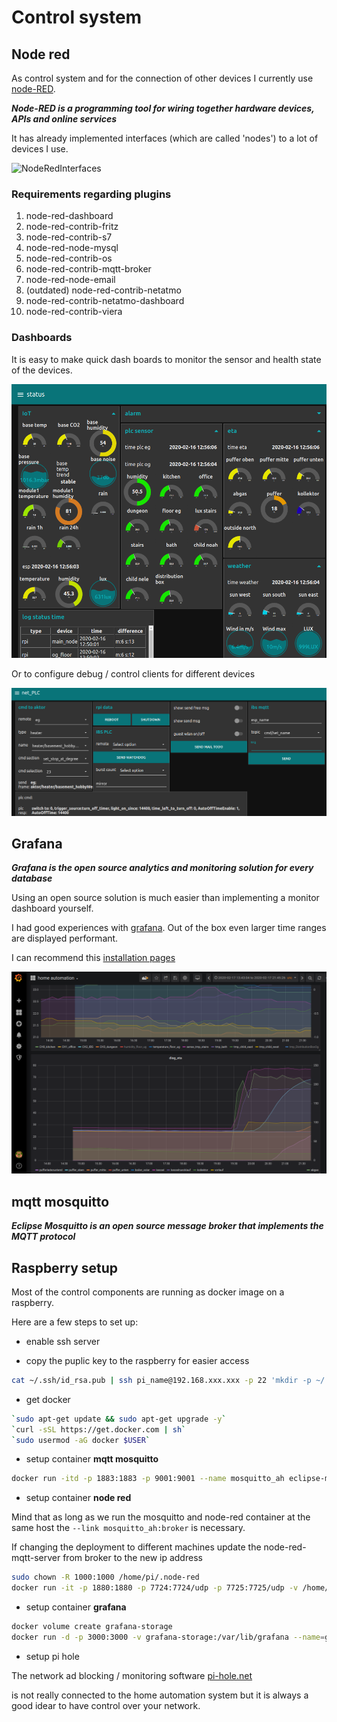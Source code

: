 # Control system

## Node red

As control system and for the connection of other devices I currently use [node-RED](https://nodered.org).

***Node-RED is a programming tool for wiring together hardware devices, APIs and online services***

It has already implemented interfaces (which are called 'nodes') to a lot of devices I use.

![NodeRedInterfaces](https://www.plantuml.com/plantuml/png/0/TP4nJyCm48Lt_uetepO3I1NAW0fYGMgH80C3ON3ZIsFXdeDzQGk_7ZlGKePErhtl-RspF8-YWmmRfzJhnHkcqniyUaFFPDHWUfoClsUM4XbfYTuri2mKMjsGsdo8_8iutabQXZ-E4gqbP-1eImw6jhQXM3F57jUNizcavfsMfZD-ZKXXf1CKHQ6iFn-VsCXBUEae_6qLKREpxuH0KQ1xcy9kNofKLwaenWxYuImF-yCcISvbf-5cfSmgHIy_gwS5D9kK-S2j6_RtT-heB1751u9s3dtmNnHpTtQdXxB0QD4r7qYUiBFI8GoEGBosJ3MhER59__4D "NodeRedInterfaces")

### Requirements regarding plugins

1. node-red-dashboard
1. node-red-contrib-fritz
1. node-red-contrib-s7
1. node-red-node-mysql
1. node-red-contrib-os
1. node-red-contrib-mqtt-broker
1. node-red-node-email
1. (outdated) node-red-contrib-netatmo
1. node-red-contrib-netatmo-dashboard
1. node-red-contrib-viera

### Dashboards

It is easy to make quick dash boards to monitor the sensor and health state of the devices.

![node_red_status_example](images/node_red_status_example.png)

Or to configure debug / control clients for different devices

![node_red_cmd](images/node_red_cmd.png)

## Grafana

***Grafana is the open source analytics and monitoring solution for every database***

Using an open source solution is much easier than implementing a monitor dashboard yourself.

I had good experiences with [grafana](https://grafana.com). Out of the box even larger time ranges are displayed performant.

I can recommend this [installation pages](https://grafana.com/docs/installation/docker/)

![grafana_home_automation](images/grafana_home_automation.png)

## mqtt mosquitto

***Eclipse Mosquitto is an open source message broker that implements the MQTT protocol***

## Raspberry setup

Most of the control components are running as docker image on a raspberry.

Here are a few steps to set up:

* enable ssh server

* copy the puplic key to the raspberry for easier access

```bash
cat ~/.ssh/id_rsa.pub | ssh pi_name@192.168.xxx.xxx -p 22 'mkdir -p ~/.ssh && cat >> ~/.ssh/authorized_keys'
```

* get docker

```bash
`sudo apt-get update && sudo apt-get upgrade -y`
`curl -sSL https://get.docker.com | sh`
`sudo usermod -aG docker $USER`
```

* setup container **mqtt mosquitto**

```bash
docker run -itd -p 1883:1883 -p 9001:9001 --name mosquitto_ah eclipse-mosquitto
```

* setup container **node red**

Mind that as long as we run the mosquitto and node-red container at the same host the `--link mosquitto_ah:broker` is necessary.

If changing the deployment to different machines update the node-red-mqtt-server from broker to the new ip address

```bash
sudo chown -R 1000:1000 /home/pi/.node-red
docker run -it -p 1880:1880 -p 7724:7724/udp -p 7725:7725/udp -v /home/pi/.node-red:/data --restart=always --name nodered_ah --link mosquitto_ah:broker nodered/node-red
```

* setup container **grafana**

```bash
docker volume create grafana-storage
docker run -d -p 3000:3000 -v grafana-storage:/var/lib/grafana --name=grafana_ah grafana/grafana
```

* setup pi hole

The network ad blocking / monitoring software [pi-hole.net](https://pi-hole.net)

is not really connected to the home automation system but it is always a good idear to have control over your network.
